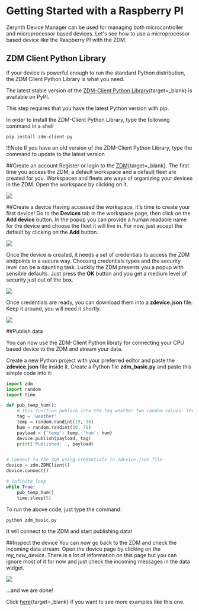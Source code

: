 # Getting Started with a Raspberry PI

Zerynth Device Manager can be used for managing both microcontroller and microprocessor based devices. Let's see how to use
a microprocessor based device like the Raspberry PI with the ZDM.


## ZDM Client Python Library

If your device is powerful enough to run the standard Python distribution, the ZDM Client Python Library is what you need.

The latest stable version of the [ZDM-Client Python Library](https://pypi.org/project/zdm-client-py/){target=_blank} is available on PyPI.

This step requires that you have the latest Python version with pip.

In order to install the ZDM-Client Python Library, type the following command in a shell

````shell
pip install zdm-client-py
````

!!!Note
    If you have an old version of the ZDM-Client Python Library, type the command to update to the latest version


##Create an account
Register or login to the [ZDM](https://zdm.zerynth.com){target=_blank}. The first time you access the ZDM, 
a default workspace and a default fleet are created for you. Workspaces and fleets are ways of organizing your devices in the ZDM.
Open the workspace by clicking on it.

[ ![](img/homepage.png) ](img/homepage.png)


##Create a device
Having accessed the workspace, it's time to create your first device!
Go to the **Devices** tab in the workspace page, then click on the **Add device** button.
In the popup you can provide a human readable name for the device and choose the fleet it will live in.
For now, just accept the default by clicking on the **Add** button.

[ ![](img/newdevice.png) ](img/newdevice.png)

Once the device is created, it needs a set of credentials to access the ZDM endpoints in a secure way.
Choosing credentials types and the security level can be a daunting task. Luckily the ZDM presents you a popup
with sensible defaults. Just press the **OK** button and you get a medium level of security just out of the box.

[ ![](img/devicesecurity.png) ](img/devicesecurity.png)

Once credentials are ready, you can download them into a **zdevice.json** file. Keep it around, you will need it shortly.

[ ![](img/downloadcredentials.png) ](img/downloadcredentials.png)

##Publish data

You can now use the ZDM-Client Python libraty for connecting your CPU based device to the ZDM and stream your data.

Create a new Python project with your preferred editor and paste the **zdevice.json** file inside it.
Create a Python file **zdm_basic.py** and paste this
simple code into it:

````python
import zdm
import random
import time

def pub_temp_hum():
    # this function publish into the tag weather two random values: the temperature and the humidity
    tag = 'weather'
    temp = random.randint(19, 38)
    hum = random.randint(50, 70)
    payload = {'temp': temp, 'hum': hum}
    device.publish(payload, tag)
    print('Published: ', payload)


# connect to the ZDM using credentials in zdevice.json file
device = zdm.ZDMClient()
device.connect()

# infinite loop
while True:
    pub_temp_hum()
    time.sleep(5)
````

To run the above code, just type the command:

````shell
python zdm_basic.py
````

It will connect to the ZDM and start publishing data!

##Inspect the device
You can now go back to the ZDM and check the incoming data stream.
Open the device page by clicking on the *my_new_device*. There is a lot of information on this page but you can ignore most of it for now
and just check the incoming messages in the data widget.

[ ![](img/dataconsole.png) ](img/dataconsole.png)

...and we are done!

Click [here](https://github.com/zerynth/zdm-client-py){target=_blank} if you want to see more examples like this one.


